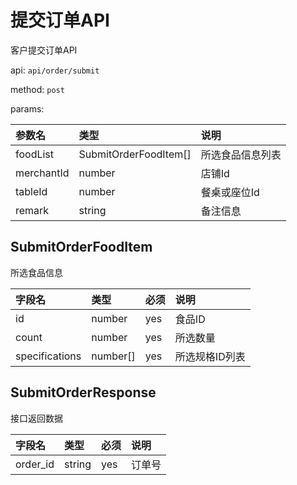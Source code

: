 # 提交订单API

客户提交订单API

api: `api/order/submit`

method: `post`

params:

参数名|类型|说明
:--|:--|:--
foodList|SubmitOrderFoodItem[]|所选食品信息列表
merchantId|number|店铺Id
tableId|number|餐桌或座位Id
remark|string|备注信息

## SubmitOrderFoodItem

所选食品信息

字段名|类型|必须|说明
:--|:--|:--|:--
id|number|yes|食品ID
count|number|yes|所选数量
specifications|number[]|yes|所选规格ID列表

## SubmitOrderResponse

接口返回数据

字段名|类型|必须|说明
:--|:--|:--|:--
order_id|string|yes|订单号

